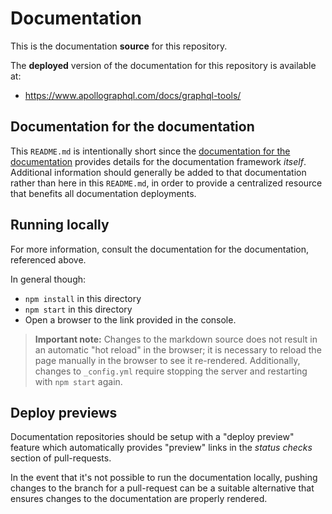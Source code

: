 # Documentation

This is the documentation **source** for this repository.

The **deployed** version of the documentation for this repository is available at:

* https://www.apollographql.com/docs/graphql-tools/

## Documentation for the documentation

This `README.md` is intentionally short since the [documentation for the documentation](https://docs-docs.netlify.com/docs/docs/) provides details for the documentation framework _itself_.  Additional information should generally be added to that documentation rather than here in this `README.md`, in order to provide a centralized resource that benefits all documentation deployments.

## Running locally

For more information, consult the documentation for the documentation, referenced above.

In general though:

* `npm install` in this directory
* `npm start` in this directory
* Open a browser to the link provided in the console.

> **Important note:** Changes to the markdown source does not result in an automatic "hot reload" in the browser; it is necessary to reload the page manually in the browser to see it re-rendered.  Additionally, changes to `_config.yml` require stopping the server and restarting with `npm start` again.

## Deploy previews

Documentation repositories should be setup with a "deploy preview" feature which automatically provides "preview" links in the _status checks_ section of pull-requests.

In the event that it's not possible to run the documentation locally, pushing changes to the branch for a pull-request can be a suitable alternative that ensures changes to the documentation are properly rendered.

